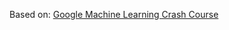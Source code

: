 Based on: [Google Machine Learning Crash Course](https://developers.google.com/machine-learning/crash-course/first-steps-with-tensorflow/programming-exercises)
